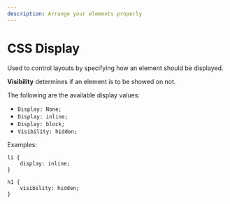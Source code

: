 ```yaml
---
description: Arrange your elements properly
---
```


# CSS Display

Used to control layouts by specifying how an element should be displayed.

**Visibility** determines if an element is to be showed on not.

The following are the available display values:

* `Display: None;`
* `Display: inline;`
* `Display: block;`
* `Visibility: hidden;` 

Examples:

```text
li {
    display: inline;
}

h1 {
    visibility: hidden;
}
```



